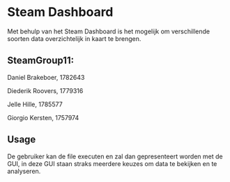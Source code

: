 # Steam Dashboard

Met behulp van het Steam Dashboard is het mogelijk om verschillende soorten data overzichtelijk in kaart te brengen.

## SteamGroup11: 

Daniel Brakeboer, 1782643 

Diederik Roovers, 1779316 

Jelle Hille, 1785577 

Giorgio Kersten, 1757974
 
## Usage

De gebruiker kan de file executen en zal dan gepresenteert worden met de GUI, in deze GUI staan straks meerdere keuzes om data te bekijken en te analyseren.
